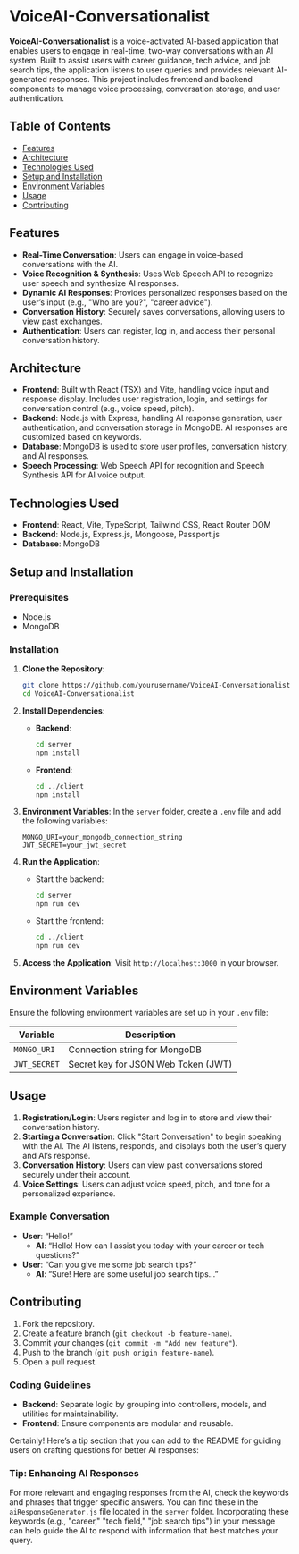 # VoiceAI-Conversationalist

**VoiceAI-Conversationalist** is a voice-activated AI-based application that enables users to engage in real-time, two-way conversations with an AI system. Built to assist users with career guidance, tech advice, and job search tips, the application listens to user queries and provides relevant AI-generated responses. This project includes frontend and backend components to manage voice processing, conversation storage, and user authentication.

## Table of Contents
- [Features](#features)
- [Architecture](#architecture)
- [Technologies Used](#technologies-used)
- [Setup and Installation](#setup-and-installation)
- [Environment Variables](#environment-variables)
- [Usage](#usage)
- [Contributing](#contributing)

## Features
- **Real-Time Conversation**: Users can engage in voice-based conversations with the AI.
- **Voice Recognition & Synthesis**: Uses Web Speech API to recognize user speech and synthesize AI responses.
- **Dynamic AI Responses**: Provides personalized responses based on the user’s input (e.g., "Who are you?", "career advice").
- **Conversation History**: Securely saves conversations, allowing users to view past exchanges.
- **Authentication**: Users can register, log in, and access their personal conversation history.

## Architecture
- **Frontend**: Built with React (TSX) and Vite, handling voice input and response display. Includes user registration, login, and settings for conversation control (e.g., voice speed, pitch).
- **Backend**: Node.js with Express, handling AI response generation, user authentication, and conversation storage in MongoDB. AI responses are customized based on keywords.
- **Database**: MongoDB is used to store user profiles, conversation history, and AI responses.
- **Speech Processing**: Web Speech API for recognition and Speech Synthesis API for AI voice output.

## Technologies Used
- **Frontend**: React, Vite, TypeScript, Tailwind CSS, React Router DOM
- **Backend**: Node.js, Express.js, Mongoose, Passport.js
- **Database**: MongoDB

## Setup and Installation

### Prerequisites
- Node.js
- MongoDB


### Installation
1. **Clone the Repository**:
   ```bash
   git clone https://github.com/yourusername/VoiceAI-Conversationalist.git
   cd VoiceAI-Conversationalist
   ```

2. **Install Dependencies**:
   - **Backend**:
     ```bash
     cd server
     npm install
     ```
   - **Frontend**:
     ```bash
     cd ../client
     npm install
     ```

3. **Environment Variables**:
   In the `server` folder, create a `.env` file and add the following variables:

   ```plaintext
   MONGO_URI=your_mongodb_connection_string
   JWT_SECRET=your_jwt_secret
   ```

4. **Run the Application**:
   - Start the backend:
     ```bash
     cd server
     npm run dev
     ```
   - Start the frontend:
     ```bash
     cd ../client
     npm run dev
     ```

5. **Access the Application**:
   Visit `http://localhost:3000` in your browser.

## Environment Variables
Ensure the following environment variables are set up in your `.env` file:

| Variable                | Description                                |
|-------------------------|--------------------------------------------|
| `MONGO_URI`             | Connection string for MongoDB              |
| `JWT_SECRET`            | Secret key for JSON Web Token (JWT)        |

## Usage
1. **Registration/Login**: Users register and log in to store and view their conversation history.
2. **Starting a Conversation**: Click "Start Conversation" to begin speaking with the AI. The AI listens, responds, and displays both the user’s query and AI’s response.
3. **Conversation History**: Users can view past conversations stored securely under their account.
4. **Voice Settings**: Users can adjust voice speed, pitch, and tone for a personalized experience.

### Example Conversation
- **User**: “Hello!”
  - **AI**: “Hello! How can I assist you today with your career or tech questions?”
- **User**: “Can you give me some job search tips?”
  - **AI**: “Sure! Here are some useful job search tips...”

## Contributing
1. Fork the repository.
2. Create a feature branch (`git checkout -b feature-name`).
3. Commit your changes (`git commit -m "Add new feature"`).
4. Push to the branch (`git push origin feature-name`).
5. Open a pull request.

### Coding Guidelines
- **Backend**: Separate logic by grouping into controllers, models, and utilities for maintainability.
- **Frontend**: Ensure components are modular and reusable.

Certainly! Here’s a tip section that you can add to the README for guiding users on crafting questions for better AI responses:



### Tip: Enhancing AI Responses
For more relevant and engaging responses from the AI, check the keywords and phrases that trigger specific answers. You can find these in the `aiResponseGenerator.js` file located in the `server` folder. Incorporating these keywords (e.g., "career," "tech field," "job search tips") in your message can help guide the AI to respond with information that best matches your query.
